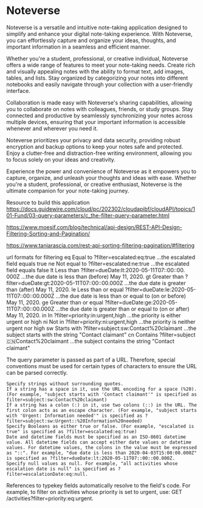 # Noteverse
Noteverse is a versatile and intuitive note-taking application designed to simplify and enhance your digital note-taking experience. With Noteverse, you can effortlessly capture and organize your ideas, thoughts, and important information in a seamless and efficient manner.

Whether you're a student, professional, or creative individual, Noteverse offers a wide range of features to meet your note-taking needs. Create rich and visually appealing notes with the ability to format text, add images, tables, and lists. Stay organized by categorizing your notes into different notebooks and easily navigate through your collection with a user-friendly interface.

Collaboration is made easy with Noteverse's sharing capabilities, allowing you to collaborate on notes with colleagues, friends, or study groups. Stay connected and productive by seamlessly synchronizing your notes across multiple devices, ensuring that your important information is accessible whenever and wherever you need it.

Noteverse prioritizes your privacy and data security, providing robust encryption and backup options to keep your notes safe and protected. Enjoy a clutter-free and distraction-free writing environment, allowing you to focus solely on your ideas and creativity.

Experience the power and convenience of Noteverse as it empowers you to capture, organize, and unleash your thoughts and ideas with ease. Whether you're a student, professional, or creative enthusiast, Noteverse is the ultimate companion for your note-taking journey.

Resource to build this application  
https://docs.guidewire.com/cloud/pc/202302/cloudapibf/cloudAPI/topics/101-Fund/03-query-parameters/c_the-filter-query-parameter.html


https://www.moesif.com/blog/technical/api-design/REST-API-Design-Filtering-Sorting-and-Pagination/

https://www.taniarascia.com/rest-api-sorting-filtering-pagination/#filtering


url formats for filtering 
eq 	Equal to 	?filter=escalated:eq:true 	...​the escalated field equals true
ne 	Not equal to 	?filter=escalated:ne:true 	...​the escalated field equals false
lt 	Less than 	?filter=dueDate:lt:2020-05-11T07::00::00.​000Z 	...​the due date is less than (before) May 11, 2020.
gt 	Greater than 	?filter=dueDate:gt:2020-05-11T07::00::00.​000Z 	...​the due date is greater than (after) May 11, 2020.
le 	Less than or equal 	?filter=dueDate:le:2020-05-11T07::00::00.​000Z 	...​the due date is less than or equal to (on or before) May 11, 2020.
ge 	Greater than or equal 	?filter=dueDate:ge:2020-05-11T07::00::00.​000Z 	...​the due date is greater than or equal to (on or after) May 11, 2020.
in 	In 	?filter=priority:in:urgent,high 	...​the priority is either urgent or high
ni 	Not in 	?filter=priority:ni:urgent,high 	...​the priority is neither urgent nor high
sw 	Starts with 	?filter=subject:sw:Contact%20claimant 	...​the subject starts with the string "Contact claimant"
cn 	Contains 	?filter=subject:cn:Contact%20claimant 	...​the subject contains the string "Contact claimant"



The query parameter is passed as part of a URL. Therefore, special conventions must be used for certain types of characters to ensure the URL can be parsed correctly.

    Specify strings without surrounding quotes.
    If a string has a space in it, use the URL encoding for a space (%20). (For example, "subject starts with 'Contact claimant'" is specified as filter=subject:sw:Contact%20claimant)
    If a string has a colon (:) in it, use two colons (::) in the URL. The first colon acts as an escape character. (For example, "subject starts with 'Urgent: Information needed'" is specified as ?filter=subject:sw:Urgent::%20Information%20needed)
    Specify Booleans as either true or false. (For example, "escalated is true" is specified as ?filter=escalated:eq:true)
    Date and datetime fields must be specified as an ISO-8601 datetime value. All datetime fields can accept either date values or datetime values. For datetime values, the colons in the value must be expressed as "::". For example, "due date is less than 2020-04-03T15:00:00.000Z" is specified as ?filter=dueDate:lt:2020-05-11T07::00::00.000Z.
    Specify null values as null. For example, "all activities whose escalation date is null" is specified as ?filter=escalationDate:eq:null.

References to typekey fields automatically resolve to the field's code. For example, to filter on activities whose priority is set to urgent, use: GET /activities?filter=priority:eq:urgent.
